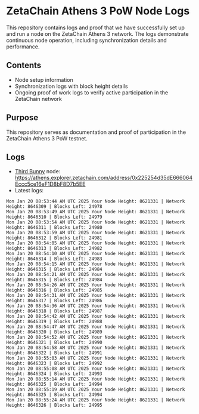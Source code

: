 # ZetaChain Athens 3 PoW Node Logs
This repository contains logs and proof that we have successfully set up and run a node on the ZetaChain Athens 3 network. The logs demonstrate continuous node operation, including synchronization details and performance.

## Contents
- Node setup information
- Synchronization logs with block height details
- Ongoing proof of work logs to verify active participation in the ZetaChain network

## Purpose
This repository serves as documentation and proof of participation in the ZetaChain Athens 3 PoW testnet.

## Logs

- [Third Bunny](https://thirdbunny.xyz/) node: https://athens.explorer.zetachain.com/address/0x225254d35dE666064Eccc5ce16eF1D8bF8D7b5EE
- Latest logs:
```
Mon Jan 20 08:53:44 AM UTC 2025 Your Node Height: 8621331 | Network Height: 8646309 | Blocks Left: 24978
Mon Jan 20 08:53:49 AM UTC 2025 Your Node Height: 8621331 | Network Height: 8646310 | Blocks Left: 24979
Mon Jan 20 08:53:54 AM UTC 2025 Your Node Height: 8621331 | Network Height: 8646311 | Blocks Left: 24980
Mon Jan 20 08:53:59 AM UTC 2025 Your Node Height: 8621331 | Network Height: 8646312 | Blocks Left: 24981
Mon Jan 20 08:54:05 AM UTC 2025 Your Node Height: 8621331 | Network Height: 8646313 | Blocks Left: 24982
Mon Jan 20 08:54:10 AM UTC 2025 Your Node Height: 8621331 | Network Height: 8646314 | Blocks Left: 24983
Mon Jan 20 08:54:15 AM UTC 2025 Your Node Height: 8621331 | Network Height: 8646315 | Blocks Left: 24984
Mon Jan 20 08:54:21 AM UTC 2025 Your Node Height: 8621331 | Network Height: 8646315 | Blocks Left: 24984
Mon Jan 20 08:54:26 AM UTC 2025 Your Node Height: 8621331 | Network Height: 8646316 | Blocks Left: 24985
Mon Jan 20 08:54:31 AM UTC 2025 Your Node Height: 8621331 | Network Height: 8646317 | Blocks Left: 24986
Mon Jan 20 08:54:36 AM UTC 2025 Your Node Height: 8621331 | Network Height: 8646318 | Blocks Left: 24987
Mon Jan 20 08:54:42 AM UTC 2025 Your Node Height: 8621331 | Network Height: 8646319 | Blocks Left: 24988
Mon Jan 20 08:54:47 AM UTC 2025 Your Node Height: 8621331 | Network Height: 8646320 | Blocks Left: 24989
Mon Jan 20 08:54:52 AM UTC 2025 Your Node Height: 8621331 | Network Height: 8646321 | Blocks Left: 24990
Mon Jan 20 08:54:58 AM UTC 2025 Your Node Height: 8621331 | Network Height: 8646322 | Blocks Left: 24991
Mon Jan 20 08:55:03 AM UTC 2025 Your Node Height: 8621331 | Network Height: 8646323 | Blocks Left: 24992
Mon Jan 20 08:55:08 AM UTC 2025 Your Node Height: 8621331 | Network Height: 8646324 | Blocks Left: 24993
Mon Jan 20 08:55:14 AM UTC 2025 Your Node Height: 8621331 | Network Height: 8646325 | Blocks Left: 24994
Mon Jan 20 08:55:19 AM UTC 2025 Your Node Height: 8621331 | Network Height: 8646325 | Blocks Left: 24994
Mon Jan 20 08:55:24 AM UTC 2025 Your Node Height: 8621331 | Network Height: 8646326 | Blocks Left: 24995
```
